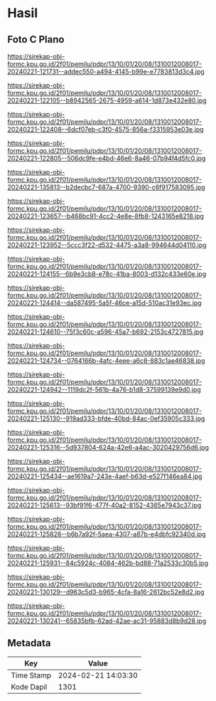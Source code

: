 # Hasil

## Foto C Plano

https://sirekap-obj-formc.kpu.go.id/2f01/pemilu/pdpr/13/10/01/20/08/1310012008017-20240221-121731--addec550-a494-4145-b99e-e7783813d3c4.jpg

https://sirekap-obj-formc.kpu.go.id/2f01/pemilu/pdpr/13/10/01/20/08/1310012008017-20240221-122105--b8942565-2675-4959-a614-1d873e432e80.jpg

https://sirekap-obj-formc.kpu.go.id/2f01/pemilu/pdpr/13/10/01/20/08/1310012008017-20240221-122408--6dcf07eb-c3f0-4575-856a-f3315953e03e.jpg

https://sirekap-obj-formc.kpu.go.id/2f01/pemilu/pdpr/13/10/01/20/08/1310012008017-20240221-122805--506dc9fe-e4bd-46e6-8a46-07b94f4d5fc0.jpg

https://sirekap-obj-formc.kpu.go.id/2f01/pemilu/pdpr/13/10/01/20/08/1310012008017-20240221-135813--b2decbc7-687a-4700-9390-c6f917583095.jpg

https://sirekap-obj-formc.kpu.go.id/2f01/pemilu/pdpr/13/10/01/20/08/1310012008017-20240221-123657--b468bc91-4cc2-4e8e-8fb8-1243165e8218.jpg

https://sirekap-obj-formc.kpu.go.id/2f01/pemilu/pdpr/13/10/01/20/08/1310012008017-20240221-123952--5ccc3f22-d532-4475-a3a8-994644d04110.jpg

https://sirekap-obj-formc.kpu.go.id/2f01/pemilu/pdpr/13/10/01/20/08/1310012008017-20240221-124155--6b9e3cb8-e78c-41ba-8003-d132c433e60e.jpg

https://sirekap-obj-formc.kpu.go.id/2f01/pemilu/pdpr/13/10/01/20/08/1310012008017-20240221-124414--da587495-5a5f-46ce-a15d-510ac31e93ec.jpg

https://sirekap-obj-formc.kpu.go.id/2f01/pemilu/pdpr/13/10/01/20/08/1310012008017-20240221-124610--75f3c60c-a596-45a7-b692-2153c4727815.jpg

https://sirekap-obj-formc.kpu.go.id/2f01/pemilu/pdpr/13/10/01/20/08/1310012008017-20240221-124734--0764166b-4afc-4eee-a6c8-883c1ae46838.jpg

https://sirekap-obj-formc.kpu.go.id/2f01/pemilu/pdpr/13/10/01/20/08/1310012008017-20240221-124942--1119dc2f-561b-4a76-b1d8-37599139e9d0.jpg

https://sirekap-obj-formc.kpu.go.id/2f01/pemilu/pdpr/13/10/01/20/08/1310012008017-20240221-125130--919ad333-bfde-40bd-84ac-0ef35905c333.jpg

https://sirekap-obj-formc.kpu.go.id/2f01/pemilu/pdpr/13/10/01/20/08/1310012008017-20240221-125316--5d937804-624a-42e6-a4ac-3020429756d6.jpg

https://sirekap-obj-formc.kpu.go.id/2f01/pemilu/pdpr/13/10/01/20/08/1310012008017-20240221-125434--ae1619a7-243e-4aef-b63d-e527f146ea84.jpg

https://sirekap-obj-formc.kpu.go.id/2f01/pemilu/pdpr/13/10/01/20/08/1310012008017-20240221-125613--93bf91f6-477f-40a2-8152-4365e7943c37.jpg

https://sirekap-obj-formc.kpu.go.id/2f01/pemilu/pdpr/13/10/01/20/08/1310012008017-20240221-125828--b6b7a92f-5aea-4307-a87b-e4dbfc92340d.jpg

https://sirekap-obj-formc.kpu.go.id/2f01/pemilu/pdpr/13/10/01/20/08/1310012008017-20240221-125931--84c5924c-4084-462b-bd88-71a2533c30b5.jpg

https://sirekap-obj-formc.kpu.go.id/2f01/pemilu/pdpr/13/10/01/20/08/1310012008017-20240221-130129--d963c5d3-b965-4cfa-8a16-2612bc52e8d2.jpg

https://sirekap-obj-formc.kpu.go.id/2f01/pemilu/pdpr/13/10/01/20/08/1310012008017-20240221-130241--65835bfb-62ad-42ae-ac31-95883d8b9d28.jpg


## Metadata

| Key        | Value               |
| ---------- | ------------------- |
| Time Stamp | 2024-02-21 14:03:30 |
| Kode Dapil | 1301                |



